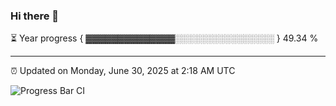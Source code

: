 ### Hi there 👋

⏳ Year progress { ▓▓▓▓▓▓▓▓▓▓▓▓▓▓░░░░░░░░░░░░░░░░ } 49.34 %

---

⏰ Updated on Monday, June 30, 2025 at 2:18 AM UTC

![Progress Bar CI](https://github.com/arthurbuhl/arthurbuhl/workflows/Progress%20Bar%20CI/badge.svg)
